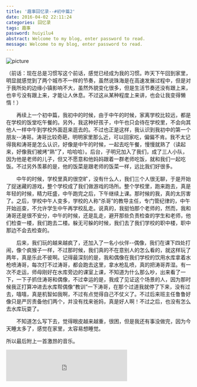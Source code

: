 ```yaml
---
title: '趣事回忆录--#初中篇2'
date: 2016-04-02 22:11:24
categories: 回忆录
tags: 趣事
password: huiyilu4
abstract: Welcome to my blog, enter password to read.
message: Welcome to my blog, enter password to read.
---
```

![picture](http://7xry59.com1.z0.glb.clouddn.com/20160402231959.jpg?imageView2/1/w/500/h/400/q/89|watermark/2/text/5p2l6IeqT25l/font/5b6u6L2v6ZuF6buR/fontsize/500/fill/I0VGRUZFRg==/dissolve/100/gravity/SouthWest/dx/10/dy/10)
<!--more-->


（前话：现在总是习惯写这个前话，感觉已经成为我的习惯。昨天下午回到家里，明显就感觉到了两个城市不一样的节奏，虽然说珠海是在高速发展过程中，但是对于我所处的边缘小镇影响不大，虽然外貌变化很多，但是生活节奏还没有跟上来，也辛亏没有跟上来，才能让人休息。不过这从某种程度上来讲，也会让我变得懒惰！）


&emsp;&emsp;再续上一个初中篇，我初中的时候，由于中午的时候，家离学校比较远，都是在学校的饭堂吃午餐的。另外，我这种好孩子，中午也只会待在学校里，不会向其他人一样中午到学校外面逛来逛去的。不过也正是这样，我认识到我初中的第一个朋友--涛哥。涛哥比较奇葩，明明家里那么近，可以回家吃，偏偏不肯。我不太记得我和涛哥是怎么认识，好像是中午的时候，一起去吃午餐，慢慢就熟了（读起来，好像我们被烤“熟”了，哈哈哈）。后台，子明兄加入了我们，成了三人小队，因为他是老师的儿子，但又不愿意和他妈妈跟着一群老师吃饭，就和我们一起吃饭。不过另外羡慕的是，他的饭菜是跟老师的饭菜一样，远比我们好很多。


&emsp;&emsp;中午的时候，学校里真的很空旷，没有什么人，我们三个人很无聊，于是开始了捉迷藏的游戏，整个学校成了我们做游戏的场所。整个学校里，跑来跑去，真是年轻的时候，精力旺盛，中午跑完之后，下午继续上课。那时候的我，真的太厉害了。之后，学校中午人变多，学校的人称“杀哥”的教导主任，专门管纪律的，中午开始巡查，不允许学生中午再学校乱走。说真的，我挺怕那个老师的，然而，我和涛哥还是很不安分，中午的时候，还是乱走，避开那些负责检查的学生和老师，他们检查一楼，我们跑去二楼。躲无可躲的时候，我们去了我们学校的职中楼，职中那边不会去检查的。

&emsp;&emsp;后来，我们玩的越来越疯了，还加入了一名小伙伴--偶像，我们在课下四处打闹，像个疯猴子一样，不过那时候，我们真的不在意别人的怎么看的，就这样玩了两年，真是乐此不彼啊。记得最深刻的是，我和偶像在我们学校的饮用水库拿着水枪喷涛哥，每次打不过涛哥，都会跑去这里，拿水枪乱喷，真的把涛哥弄湿。有一次不走运，师母刚好在水库旁边的课室上课，不知道为什么那么吵，出来看了一下，一下子抓住涛哥和偶像，不过幸运的是，我成了见证这个场景的人，因为那时候我正打算冲进去水库帮偶像“教训”一下涛哥，在那个过道我就停了下来，没有过去，嘻嘻，真是机智如我啊，不过有点觉得自己不仗义了。不过后来班主任鲁鲁好像只是严厉责备他们两个，并没有找来爸妈，真是好人啊！不过之后，也没有怎么去水库玩耍了。

&emsp;&emsp;不知道怎么写下去，觉得眼皮越来越重，很困，但是我还有事没做完，因为今天睡太多了，感觉在家里，太容易想睡觉。

所以最后附上一首激昂的音乐。
<iframe frameborder="no" border="0" marginwidth="0" marginheight="0" width=330 height=86 src="http://music.163.com/outchain/player?type=2&id=26548584&auto=1&height=66"></iframe>
